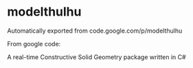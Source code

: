 # modelthulhu
Automatically exported from code.google.com/p/modelthulhu

From google code:

A real-time Constructive Solid Geometry package written in C# 
